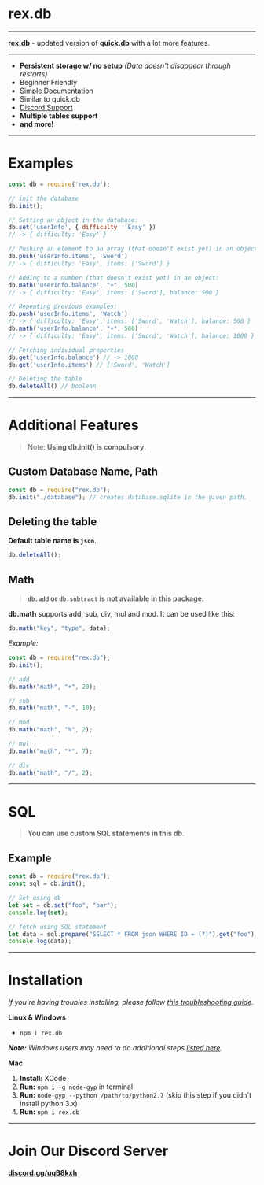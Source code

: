 # rex.db

---

**rex.db** - updated version of **quick.db** with a lot more features.

---

- **Persistent storage w/ no setup** *(Data doesn't disappear through restarts)*
- Beginner Friendly
- [Simple Documentation](https://rexdb.netlify.app)
- Similar to quick.db
- [Discord Support](https://discord.gg/uqB8kxh)
- **Multiple tables support**
- **and more!**

---

# Examples

```js
const db = require('rex.db');

// init the database
db.init();

// Setting an object in the database:
db.set('userInfo', { difficulty: 'Easy' })
// -> { difficulty: 'Easy' }

// Pushing an element to an array (that doesn't exist yet) in an object:
db.push('userInfo.items', 'Sword')
// -> { difficulty: 'Easy', items: ['Sword'] }

// Adding to a number (that doesn't exist yet) in an object:
db.math('userInfo.balance', "+", 500)
// -> { difficulty: 'Easy', items: ['Sword'], balance: 500 }

// Repeating previous examples:
db.push('userInfo.items', 'Watch')
// -> { difficulty: 'Easy', items: ['Sword', 'Watch'], balance: 500 }
db.math('userInfo.balance', "+", 500)
// -> { difficulty: 'Easy', items: ['Sword', 'Watch'], balance: 1000 }

// Fetching individual properties
db.get('userInfo.balance') // -> 1000
db.get('userInfo.items') // ['Sword', 'Watch']

// Deleting the table
db.deleteAll() // boolean
```

---

# Additional Features

> Note: **Using db.init() is compulsory**.

## Custom Database Name, Path

```js
const db = require("rex.db");
db.init("./database"); // creates database.sqlite in the given path.

```

## Deleting the table
**Default table name is `json`**.

```js
db.deleteAll();
```

## Math
> **`db.add` or `db.subtract` is not available in this package.**

**db.math** supports add, sub, div, mul and mod. It can be used like this:

```js
db.math("key", "type", data);
```

_Example:_

```js
const db = require("rex.db");
db.init();

// add
db.math("math", "+", 20);

// sub
db.math("math", "-", 10);

// mod
db.math("math", "%", 2);

// mul
db.math("math", "*", 7);

// div
db.math("math", "/", 2);
```

---

# SQL
> **You can use custom SQL statements in this db**.

## Example

```js
const db = require("rex.db");
const sql = db.init();

// Set using db
let set = db.set("foo", "bar");
console.log(set);

// fetch using SQL statement
let data = sql.prepare("SELECT * FROM json WHERE ID = (?)").get("foo");
console.log(data);
```

---

# Installation

*If you're having troubles installing, please follow [this troubleshooting guide](https://github.com/JoshuaWise/better-sqlite3/blob/master/docs/troubleshooting.md).*

**Linux & Windows**
- `npm i rex.db`

***Note:** Windows users may need to do additional steps [listed here](https://github.com/JoshuaWise/better-sqlite3/blob/master/docs/troubleshooting.md).*

**Mac**
1. **Install:** XCode
2. **Run:** `npm i -g node-gyp` in terminal
3. **Run:** `node-gyp --python /path/to/python2.7` (skip this step if you didn't install python 3.x)
4. **Run:** `npm i rex.db`

---

# Join Our Discord Server
**[discord.gg/uqB8kxh](https://discord.gg/uqB8kxh)**
